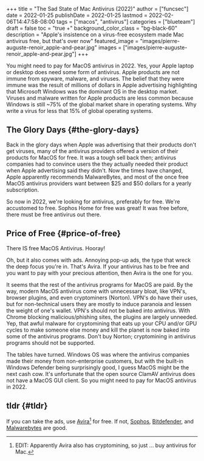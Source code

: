 +++
title = "The Sad State of Mac Antivirus (2022)"
author = ["funcsec"]
date = 2022-01-25
publishDate = 2022-01-25
lastmod = 2022-02-06T14:47:58-08:00
tags = ["macos", "antivirus"]
categories = ["blueteam"]
draft = false
toc = "true +"
background_color_class = "bg-black-60"
description = "Apple's insistence on a virus-free ecosystem made Mac antivirus free, but that's over now"
featured_image = "images/pierre-auguste-renoir_apple-and-pear.jpg"
images = ["images/pierre-auguste-renoir_apple-and-pear.jpg"]
+++

You might need to pay for MacOS antivirus in 2022.
Yes, your Apple laptop or desktop does need some form of antivirus.
Apple products are not immune from spyware, malware, and viruses.
The belief that they were immune was the result of millions of dollars in Apple advertising highlighting that Microsoft Windows was the dominant OS in the desktop market.
Viruses and malware written for Apple products are less common because Windows is still ~75% of the global market share in operating systems.
Why write a virus for less that 15% of global operating systems.


## The Glory Days {#the-glory-days}

Back in the glory days when Apple was advertising that their products don't get viruses, many of the antivirus providers offered a version of their products for MacOS for free.
It was a tough sell back then; antivirus companies had to convince users the they actually needed their product when Apple advertising said they didn't.
Now the times have changed, Apple apparently recommends MalwareBytes, and most of the once free MacOS antivirus providers want between $25 and $50 dollars for a yearly subscription.

So now in 2022, we're looking for antivirus, preferably for free.
We're accustomed to free.
Sophos Home for free was great!
It was free before, there must be free antivirus out there.


## Price of Free {#price-of-free}

There IS free MacOS Antivirus. Hooray!

Oh, but it also comes with ads.
Annoying pop-up ads, the type that wreck the deep focus you're in.
That's Avira.
If your antivirus has to be free and you want to pay with your precious attention, then Avira is the one for you.

It seems that the rest of the antivirus programs for MacOS are paid.
By the way, modern MacOS antivirus come with unnecessary bloat, like VPN's, browser plugins, and even cryptominers (Norton).
VPN's do have their uses, but for non-technical users they are mostly to induce paranoia and lessen the weight of one's wallet.
VPN's should not be baked into antivirus.
With Chrome blocking malicious/phishing sites, the plugins are largely unneeded.
Yep, that awful malware for cryptomining that eats up your CPU and/or GPU cycles to make someone else money and kill the planet is now baked into some of the antivirus programs.
Don't buy Norton; cryptomining in antivirus programs should not be supported.

The tables have turned.
Windows OS was where the antivirus companies made their money from non-enterprise customers, but with the built-in Windows Defender being surprisingly good, I guess MacOS might be the next cash cow.
It's unfortunate that the open source ClamAV antivirus does not have a MacOS GUI client.
So you might need to pay for MacOS antivirus in 2022.


## tldr {#tldr}

If you can take the ads, use [Avira](https://www.avira.com/en/free-antivirus-mac)[^fn:1] for free.
If not, [Sophos](https://home.sophos.com/en-us), [Bitdefender](https://www.bitdefender.com/solutions/antivirus-for-mac.html), and [Malwarebytes](https://www.malwarebytes.com/mac) are good.

[^fn:1]: EDIT: Apparently Avira also has cryptomining, so just ... buy antivirus for Mac.